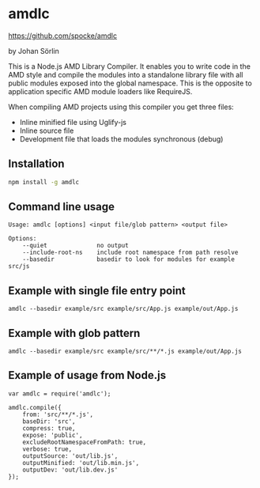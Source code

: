 # amdlc

https://github.com/spocke/amdlc

by Johan Sörlin

This is a Node.js AMD Library Compiler. It enables you to write code in the AMD style and compile the modules into a standalone library file with all public modules exposed into the global namespace. This is the opposite to application specific AMD module loaders like RequireJS.

When compiling AMD projects using this compiler you get three files:

* Inline minified file using Uglify-js
* Inline source file
* Development file that loads the modules synchronous (debug)

## Installation

```sh
npm install -g amdlc
```

## Command line usage

```
Usage: amdlc [options] <input file/glob pattern> <output file>

Options:
    --quiet              no output
    --include-root-ns    include root namespace from path resolve
    --basedir            basedir to look for modules for example src/js
```

## Example with single file entry point

```
amdlc --basedir example/src example/src/App.js example/out/App.js
```

## Example with glob pattern

```
amdlc --basedir example/src example/src/**/*.js example/out/App.js
```

## Example of usage from Node.js

```
var amdlc = require('amdlc');

amdlc.compile({
    from: 'src/**/*.js',
    baseDir: 'src',
    compress: true,
    expose: 'public',
    excludeRootNamespaceFromPath: true,
    verbose: true,
    outputSource: 'out/lib.js',
    outputMinified: 'out/lib.min.js',
    outputDev: 'out/lib.dev.js'
});
```
